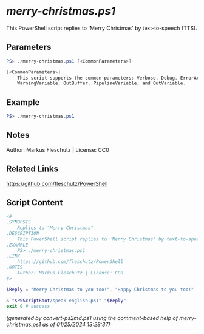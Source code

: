 *merry-christmas.ps1*
================

This PowerShell script replies to 'Merry Christmas' by text-to-speech (TTS).

Parameters
----------
```powershell
PS> ./merry-christmas.ps1 [<CommonParameters>]

[<CommonParameters>]
    This script supports the common parameters: Verbose, Debug, ErrorAction, ErrorVariable, WarningAction, 
    WarningVariable, OutBuffer, PipelineVariable, and OutVariable.
```

Example
-------
```powershell
PS> ./merry-christmas.ps1

```

Notes
-----
Author: Markus Fleschutz | License: CC0

Related Links
-------------
https://github.com/fleschutz/PowerShell

Script Content
--------------
```powershell
<#
.SYNOPSIS
	Replies to "Merry Christmas"
.DESCRIPTION
	This PowerShell script replies to 'Merry Christmas' by text-to-speech (TTS).
.EXAMPLE
	PS> ./merry-christmas.ps1
.LINK
	https://github.com/fleschutz/PowerShell
.NOTES
	Author: Markus Fleschutz | License: CC0
#>

$Reply = "Merry Christmas to you too!", "Happy Christmas to you too!" | Get-Random

& "$PSScriptRoot/speak-english.ps1" "$Reply"
exit 0 # success
```

*(generated by convert-ps2md.ps1 using the comment-based help of merry-christmas.ps1 as of 01/25/2024 13:28:37)*
